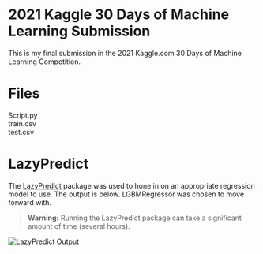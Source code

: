 # 2021 Kaggle 30 Days of Machine Learning Submission

This is my final submission in the 2021 Kaggle.com 30 Days of Machine Learning Competition.


# Files
Script.py
<br />train.csv
<br />test.csv


# LazyPredict

The [LazyPredict](https://github.com/shankarpandala/lazypredict) package was used to hone in on an appropriate regression model to use. The output is below. LGBMRegressor was chosen to move forward with.

> **Warning:** Running the LazyPredict package can take a significant amount of time (several hours).

![LazyPredict Output](https://user-images.githubusercontent.com/31804903/131384250-e04ffa72-0dc7-4123-ae40-911bf5802089.PNG)
